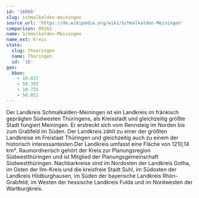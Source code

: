 ```yaml
---
id: '16066'
slug: schmalkalden-meiningen
source_url: 'https://de.wikipedia.org/wiki/Schmalkalden-Meiningen'
comparison: 09162
name: Schmalkalden-Meiningen
name_ext: Kreis
state:
  slug: thueringen
  name: Thüringen
  id: '16'
geo:
  bbox:
    - 10.037
    - 50.393
    - 10.755
    - 50.851
---
```


Der Landkreis Schmalkalden-Meiningen ist ein Landkreis im fränkisch geprägten Südwesten Thüringens, als Kreisstadt und gleichzeitig größte Stadt fungiert Meiningen. Er erstreckt sich vom Rennsteig im Norden bis zum Grabfeld im Süden. Der Landkreis zählt zu einer der größten Landkreise im Freistaat Thüringen und gleichzeitig auch zu einem der historisch interessantesten.Der Landkreis umfasst eine Fläche von 1210,14 km². Raumordnerisch gehört der Kreis zur Planungsregion Südwestthüringen und ist Mitglied der Planungsgemeinschaft Südwestthüringen. Nachbarkreise sind im Nordosten der Landkreis Gotha, im Osten der Ilm-Kreis und die kreisfreie Stadt Suhl, im Südosten der Landkreis Hildburghausen, im Süden der bayerische Landkreis Rhön-Grabfeld, im Westen der hessische Landkreis Fulda und im Nordwesten der Wartburgkreis.
